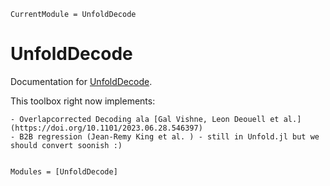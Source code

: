```@meta
CurrentModule = UnfoldDecode
```

# UnfoldDecode

Documentation for [UnfoldDecode](https://github.com/behinger/UnfoldDecode.jl).

This toolbox right now implements:

    - Overlapcorrected Decoding ala [Gal Vishne, Leon Deouell et al.](https://doi.org/10.1101/2023.06.28.546397)
    - B2B regression (Jean-Remy King et al. ) - still in Unfold.jl but we should convert soonish :)

```@index
```

```@autodocs
Modules = [UnfoldDecode]
```
